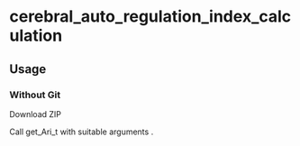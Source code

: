# cerebral_auto_regulation_index_calculation

## Usage 

### Without Git
Download ZIP 

Call get_Ari_t with suitable arguments .
